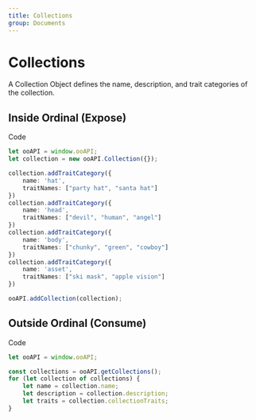 ```yaml
---
title: Collections
group: Documents
---
```

# Collections
A Collection Object defines the name, description, and trait categories of the collection.

## Inside Ordinal (Expose)

Code
```ts
let ooAPI = window.ooAPI;
let collection = new ooAPI.Collection({});

collection.addTraitCategory({
    name: 'hat',
    traitNames: ["party hat", "santa hat"]
})
collection.addTraitCategory({
    name: 'head',
    traitNames: ["devil", "human", "angel"]
})
collection.addTraitCategory({
    name: 'body',
    traitNames: ["chunky", "green", "cowboy"]
})
collection.addTraitCategory({
    name: 'asset',
    traitNames: ["ski mask", "apple vision"]
})

ooAPI.addCollection(collection);
```

## Outside Ordinal (Consume)

Code
```ts
let ooAPI = window.ooAPI;

const collections = ooAPI.getCollections();
for (let collection of collections) {
    let name = collection.name;
    let description = collection.description;
    let traits = collection.collectionTraits;
}
```